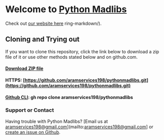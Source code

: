# Welcome to [Python Madlibs](https://github.com/aramservices198/pythinmadlibs)

Check out [our website here](https://aramservices198.github.io/pythonmadlibs/)
ring-markdown/).

## Cloning and Trying out
If you want to clone this repository, click the link below to download a zip file of it or use other methods stated below and on github.com.

#### [Download ZIP file](https://github.com/aramservices198/pythonmadlibs/archive/main.zip)
#### HTTPS: [https://github.com/aramservices198/pythonmadlibs.git](https://github.com/aramservices198/pythonmadlibs.git)
#### [Github CLI](https://cli.github.com/): gh repo clone aramservices198/pythonmadlibs

### Support or Contact


Having trouble with Python Madlibs? [Email us at aramservices198@gmail.com](mailto:aramservices198@gmail.com] or [create an issue on Github](https://github.com/aramservices198/pythonmadlibs/issues/new).
